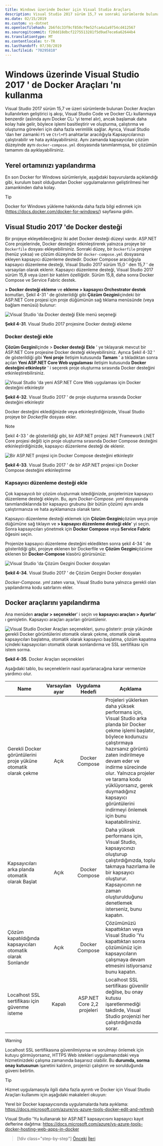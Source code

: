 ```yaml
---
title: Windows üzerinde Docker için Visual Studio Araçları
description: Visual Studio 2017 sürüm 15,7 ve sonraki sürümlerde bulunan Docker araçlarını öğrenin.
ms.date: 02/15/2019
ms.custom: vs-dotnet
ms.openlocfilehash: 2b6fdc33f9cf850cf9e52fca4a1a9754cd412567
ms.sourcegitcommit: f20dd18dbcf2275513281f5d9ad7ece6a62644b4
ms.translationtype: MT
ms.contentlocale: tr-TR
ms.lasthandoff: 07/30/2019
ms.locfileid: "70295810"
---
```

# <a name="use-docker-tools-in-visual-studio-2017-on-windows"></a>Windows üzerinde Visual Studio 2017 ' de Docker Araçları 'nı kullanma

Visual Studio 2017 sürüm 15,7 ve üzeri sürümlerde bulunan Docker Araçları kullanılırken geliştirici iş akışı, Visual Studio Code ve Docker CLı kullanmaya benzerdir (aslında aynı Docker CLı 'yi temel alır), ancak başlamak daha kolay hale gelir, böylece işlemi basitleştirir ve oluşturma, çalıştırma ve oluşturma görevleri için daha fazla verimlilik sağlar. Ayrıca, Visual Studio 'dan her zamanki `F5` ve `Ctrl+F5` anahtarlar aracılığıyla Kapsayıcılarınızı çalıştırabilir ve hata ayıklayabilirsiniz. Aynı zamanda kapsayıcıları çözüm düzeyinde aynı `docker-compose.yml` dosyasında tanımlanmışsa, bir çözümün tamamını da ayıklayabilirsiniz.

## <a name="configure-your-local-environment"></a>Yerel ortamınızı yapılandırma

En son Docker for Windows sürümleriyle, aşağıdaki başvurularda açıklandığı gibi, kurulum basit olduğundan Docker uygulamalarının geliştirilmesi her zamankinden daha kolay.

> [!TIP]
> Docker for Windows yükleme hakkında daha fazla bilgi edinmek için (<https://docs.docker.com/docker-for-windows/>) sayfasına gidin.

## <a name="docker-support-in-visual-studio-2017"></a>Visual Studio 2017 'de Docker desteği

Bir projeye ekleyebileceğiniz iki adet Docker desteği düzeyi vardır. ASP.NET Core projelerinde, Docker desteğini etkinleştirerek yalnızca projeye bir `Dockerfile` dosyası ekleyebilirsiniz. Sonraki düzey, bir `Dockerfile` projeye (henüz yoksa) ve çözüm düzeyinde bir `docker-compose.yml` dosyasına ekleyen kapsayıcı düzenleme destedir. Docker Compose aracılığıyla kapsayıcı düzenleme desteği, Visual Studio 2017 sürüm 15,0 ' den 15,7 ' de varsayılan olarak eklenir. Kapsayıcı düzenleme desteği, Visual Studio 2017 sürüm 15,8 veya üzeri bir katılım özelliğidir. Sürüm 15,8, daha sonra Docker Compose ve Service Fabric destek.

**> Docker desteği ekleme** ve **ekleme > kapsayıcı Orchestrator destek** komutları, Şekil 4-31 ' de gösterildiği gibi **Çözüm Gezgini**içindeki bir ASP.NET Core projesi için proje düğümünün sağ tıklama menüsünde (veya bağlam menüsü) bulunur:

![Visual Studio 'da Docker desteği Ekle menü seçeneği](./media/add-docker-support-menu.png)

**Şekil 4-31**. Visual Studio 2017 projesine Docker desteği ekleme

### <a name="add-docker-support"></a>Docker desteği ekle

**Çözüm Gezgini**Içinde > **Docker desteği** **Ekle** ' ye tıklayarak mevcut bir ASP.NET Core projesine Docker desteği ekleyebilirsiniz. Ayrıca Şekil 4-32 ' de gösterildiği gibi **Yeni proje** Iletişim kutusunda **Tamam** ' a tıkladıktan sonra açılan **Yeni ASP.NET Core Web uygulaması** iletişim kutusunda **Docker desteğini etkinleştir** ' i seçerek proje oluşturma sırasında Docker desteğini etkinleştirebilirsiniz.

![Visual Studio 'da yeni ASP.NET Core Web uygulaması için Docker desteğini etkinleştir](./media/enable-docker-support-visual-studio.png)

**Şekil 4-32**. Visual Studio 2017 ' de proje oluşturma sırasında Docker desteğini etkinleştir

Docker desteğini eklediğinizde veya etkinleştirdiğinizde, Visual Studio projeye bir *Dockerfile* dosyası ekler.

> [!NOTE]
> Şekil 4-33 ' de gösterildiği gibi, bir ASP.NET projesi .NET Framework (.NET Core projesi değil) için proje oluşturma sırasında Docker Compose desteğini etkinleştirdiğinizde, kapsayıcı düzenleme desteği de eklenir.

![Bir ASP.NET projesi için Docker Compose desteğini etkinleştir](media/enable-docker-compose-support.png)

**Şekil 4-33**. Visual Studio 2017 ' de bir ASP.NET projesi için Docker Compose desteğini etkinleştirme

### <a name="add-container-orchestration-support"></a>Kapsayıcı düzenleme desteği ekle

Çok kapsayıcılı bir çözüm oluşturmak istediğinizde, projelerinize kapsayıcı düzenleme desteği ekleyin. Bu, aynı *Docker-Compose. yıml* dosyasında tanımlandıklarında bir kapsayıcı grubunu (bir bütün çözüm) aynı anda çalıştırmanıza ve hata ayıklamanıza olanak tanır.

Kapsayıcı düzenleme desteği eklemek için **Çözüm Gezgini**çözüm veya proje düğümüne sağ tıklayın ve **> kapsayıcı düzenleme desteği ekle**' yi seçin. Sonra kapsayıcıları yönetmek için **Docker Compose** veya **Service Fabric** öğesini seçin.

Projenize kapsayıcı düzenleme desteğini ekledikten sonra şekil 4-34 ' de gösterildiği gibi, projeye eklenen bir Dockerfile ve **Çözüm Gezgini**çözüme eklenen bir **Docker-Compose** klasörü görürsünüz:

![Visual Studio 'da Çözüm Gezgini Docker dosyaları](media/docker-support-solution-explorer.png)

**Şekil 4-34**. Visual Studio 2017 ' de Çözüm Gezgini Docker dosyaları

*Docker-Compose. yml* zaten varsa, Visual Studio buna yalnızca gerekli olan yapılandırma kodu satırlarını ekler.

## <a name="configure-docker-tools"></a>Docker araçlarını yapılandırma

Ana menüden **araçlar > seçenekler**' i seçin ve **kapsayıcı araçları > Ayarlar**' ı genişletin. Kapsayıcı araçları ayarları görüntülenir.

![Visual Studio Docker Araçları seçenekleri, şunu gösterir: proje yükünde gerekli Docker görüntülerini otomatik olarak çekme, otomatik olarak kapsayıcıları başlatma, otomatik olarak kapsayıcı başlatma, çözüm kapatma içindeki kapsayıcıları otomatik olarak sonlandırma ve SSL sertifikası için istem sorma.](./media/visual-studio-docker-tools-options.png)

**Şekil 4-35**. Docker Araçları seçenekleri

Aşağıdaki tablo, bu seçeneklerin nasıl ayarlanacağına karar vermenize yardımcı olur.

| Name | Varsayılan ayar | Uygulama Hedefi | Açıklama |
| -----|:---------------:|:----------:| ----------- |
| Gerekli Docker görüntülerini proje yüküne otomatik olarak çekme | Açık | Docker Compose | Projeleri yüklerken daha yüksek performans için, Visual Studio arka planda bir Docker çekme işlemi başlatır, böylece kodunuzu çalıştırmaya hazırsanız görüntü zaten indirilmeye devam eder ve indirme sürecinde olur. Yalnızca projeler ve tarama kodu yüklüyorsanız, gerek duymadığınız kapsayıcı görüntülerini indirmeyi önlemek için bunu kapatabilirsiniz. |
| Kapsayıcıları arka planda otomatik olarak Başlat | Açık | Docker Compose | Daha yüksek performans için, Visual Studio, kapsayıcınızı oluşturup çalıştırdığınızda, toplu takmaya hazırlama ile bir kapsayıcı oluşturur. Kapsayıcının ne zaman oluşturulduğunu denetlemek isterseniz, bunu kapatın. |
| Çözüm kapatıldığında kapsayıcıları otomatik olarak Sonlandır | Açık | Docker Compose | Çözümünüzü kapattıktan veya Visual Studio 'Yu kapattıktan sonra çözümünüz için kapsayıcıların çalışmaya devam etmesini istiyorsanız bunu kapatın. |
| Localhost SSL sertifikası için güvenme isteme | Kapalı | ASP.NET Core 2,2 projeleri | Localhost SSL sertifikası güvenilir değilse, bu onay kutusu işaretlenmediği takdirde, Visual Studio projenizi her çalıştırdığınızda sorar. |

> [!WARNING]
> Localhost SSL sertifikasına güvenilmiyorsa ve sorulmayı önlemek için kutuyu görmüyorsanız, HTTPS Web istekleri uygulamanızdaki veya hizmetinizdeki çalışma zamanında başarısız olabilir. Bu **durumda, sorma onay kutusunun** işaretini kaldırın, projenizi çalıştırın ve sorulduğunda güveni belirtin.

> [!TIP]
> Hizmet uygulamasıyla ilgili daha fazla ayrıntı ve Docker için Visual Studio Araçları kullanımı için aşağıdaki makaleleri okuyun:
>
>Yerel bir Docker kapsayıcısında uygulamalarda hata ayıklama: <https://docs.microsoft.com/azure/vs-azure-tools-docker-edit-and-refresh>
>
>Visual Studio 'Yu kullanarak bir ASP.NET kapsayıcısını kapsayıcı kayıt defterine dağıtma: <https://docs.microsoft.com/azure/vs-azure-tools-docker-hosting-web-apps-in-docker>

>[!div class="step-by-step"]
>[Önceki](docker-apps-inner-loop-workflow.md)
>[İleri](set-up-windows-containers-with-powershell.md)
